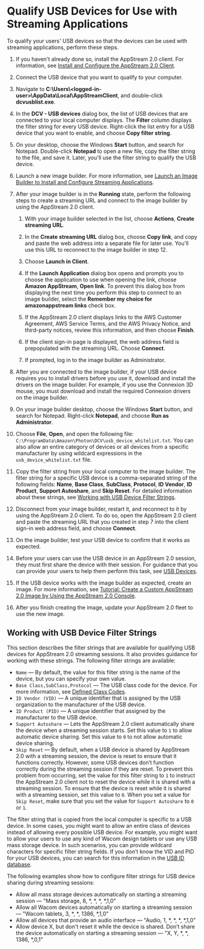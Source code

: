 # Qualify USB Devices for Use with Streaming Applications<a name="qualify-usb-devices"></a>

To qualify your users' USB devices so that the devices can be used with streaming applications, perform these steps\. 

1. If you haven't already done so, install the AppStream 2\.0 client\. For information, see [Install and Configure the AppStream 2\.0 Client](install-configure-client.md)\.

1. Connect the USB device that you want to qualify to your computer\.

1. Navigate to **C:\\Users\\<logged\-in\-user>\\AppData\\Local\\AppStreamClient**, and double\-click **dcvusblist\.exe**\.

1. In the **DCV \- USB devices** dialog box, the list of USB devices that are connected to your local computer displays\. The **Filter** column displays the filter string for every USB device\. Right\-click the list entry for a USB device that you want to enable, and choose **Copy filter string**\. 

1. On your desktop, choose the Windows **Start** button, and search for Notepad\. Double\-click **Notepad** to open a new file, copy the filter string to the file, and save it\. Later, you'll use the filter string to qualify the USB device\.

1. Launch a new image builder\. For more information, see [Launch an Image Builder to Install and Configure Streaming Applications](tutorial-image-builder-create.md)\.

1. After your image builder is in the **Running** state, perform the following steps to create a streaming URL and connect to the image builder by using the AppStream 2\.0 client\.

   1. With your image builder selected in the list, choose **Actions**, **Create streaming URL**\.

   1. In the **Create streaming URL** dialog box, choose **Copy link**, and copy and paste the web address into a separate file for later use\. You'll use this URL to reconnect to the image builder in step 12\.

   1. Choose **Launch in Client**\.

   1. If the **Launch Application** dialog box opens and prompts you to choose the application to use when opening the link, choose **Amazon AppStream**, **Open link**\. To prevent this dialog box from displaying the next time you perform this step to connect to an image builder, select the **Remember my choice for amazonappstream links** check box\.

   1. If the AppStream 2\.0 client displays links to the AWS Customer Agreement, AWS Service Terms, and the AWS Privacy Notice, and third\-party notices, review this information, and then choose **Finish**\. 

   1. If the client sign\-in page is displayed, the web address field is prepopulated with the streaming URL\. Choose **Connect**\. 

   1. If prompted, log in to the image builder as Administrator\. 

1. After you are connected to the image builder, if your USB device requires you to install drivers before you use it, download and install the drivers on the image builder\. For example, if you use the Connexion 3D mouse, you must download and install the required Connexion drivers on the image builder\. 

1. On your image builder desktop, choose the Windows **Start** button, and search for Notepad\. Right\-click **Notepad**, and choose **Run as Administrator**\.

1. Choose **File**, **Open**, and open the following file: `C:\ProgramData\Amazon\Photon\DCV\usb_device_whitelist.txt`\. You can also allow an entire category of devices or all devices from a specific manufacturer by using wildcard expressions in the `usb_device_whitelist.txt` file\. 

1. Copy the filter string from your local computer to the image builder\. The filter string for a specific USB device is a comma\-separated string of the following fields: **Name**, **Base Class**, **SubClass**, **Protocol**, **ID Vendor**, **ID Product**, **Support Autoshare**, and **Skip Reset**\. For detailed information about these strings, see [Working with USB Device Filter Strings](#USB-device-filter-strings)\.

1. Disconnect from your image builder, restart it, and reconnect to it by using the AppStream 2\.0 client\. To do so, open the AppStream 2\.0 client and paste the streaming URL that you created in step 7 into the client sign\-in web address field, and choose **Connect**\.

1. On the image builder, test your USB device to confirm that it works as expected\.

1. Before your users can use the USB device in an AppStream 2\.0 session, they must first share the device with their session\. For guidance that you can provide your users to help them perform this task, see [USB Devices](client-application-windows-user.md#client-application-windows-share-usb-devices-with-session-user)\.

1. If the USB device works with the image builder as expected, create an image\. For more information, see [Tutorial: Create a Custom AppStream 2\.0 Image by Using the AppStream 2\.0 Console](tutorial-image-builder.md)\.

1. After you finish creating the image, update your AppStream 2\.0 fleet to use the new image\.

## Working with USB Device Filter Strings<a name="USB-device-filter-strings"></a>

This section describes the filter strings that are available for qualifying USB devices for AppStream 2\.0 streaming sessions\. It also provides guidance for working with these strings\. The following filter strings are available:
+ `Name` — By default, the value for this filter string is the name of the device, but you can specify your own value\.
+ `Base Class,SubClass,Protocol` — The USB class code for the device\. For more information, see [Defined Class Codes](https://www.usb.org/defined-class-codes)\.
+ `ID Vendor (VID)` — A unique identifier that is assigned by the USB organization to the manufacturer of the USB device\.
+ `ID Product (PID)` — A unique identifier that assigned by the manufacturer to the USB device\. 
+ `Support Autoshare` — Lets the AppStream 2\.0 client automatically share the device when a streaming session starts\. Set this value to `1` to allow automatic device sharing\. Set this value to `0` to not allow automatic device sharing\.
+ `Skip Reset` — By default, when a USB device is shared by AppStream 2\.0 with a streaming session, the device is reset to ensure that it functions correctly\. However, some USB devices don’t function correctly during the streaming session if they are reset\. To prevent this problem from occurring, set the value for this filter string to `1` to instruct the AppStream 2\.0 client not to reset the device while it is shared with a streaming session\. To ensure that the device is reset while it is shared with a streaming session, set this value to `0`\. When you set a value for `Skip Reset`, make sure that you set the value for `Support Autoshare` to `0` or `1`\.

 The filter string that is copied from the local computer is specific to a USB device\. In some cases, you might want to allow an entire class of devices instead of allowing every possible USB device\. For example, you might want to allow your users to use any kind of Wacom design tablets or use any USB mass storage device\. In such scenarios, you can provide wildcard characters for specific filter string fields\. If you don’t know the VID and PID for your USB devices, you can search for this information in the [USB ID database](https://www.the-sz.com/products/usbid/index.php)\. 

The following examples show how to configure filter strings for USB device sharing during streaming sessions:
+ Allow all mass storage devices automatically on starting a streaming session — "Mass storage, 8, \*, \*, \*, \*,1,0"
+ Allow all Wacom devices automatically on starting a streaming session — "Wacom tablets, 3, \*, \*, 1386, \*,1,0"
+ Allow all devices that provide an audio interface — "Audio, 1, \*, \*, \*, \*,1,0"
+ Allow device X, but don't reset it while the device is shared\. Don’t share the device automatically on starting a streaming session — "X, Y, \*, \*, 1386, \*,0,1" 